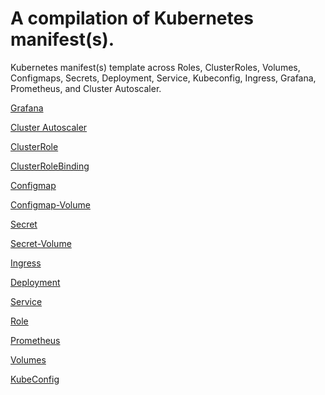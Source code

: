 # A compilation of Kubernetes manifest(s). 

Kubernetes manifest(s) template across Roles, ClusterRoles, Volumes, Configmaps, Secrets, Deployment, Service, Kubeconfig, Ingress, Grafana, Prometheus, and Cluster Autoscaler.

[Grafana](grafana/grafana.yaml)

[Cluster Autoscaler](k8s-autoscaler/k8s-autoscaler.yaml)

[ClusterRole](k8s-clusterRole-manifest/k8s-clusterRole.yaml)

[ClusterRoleBinding](k8s-clusterRole-manifest/k8s-clusterRoleBinding.yaml)

[Configmap](k8s-configmap-manifest/k8s-configmap.yaml)

[Configmap-Volume](k8s-configmap-volume-manifest/k8s-configmap-volume.yaml)

[Secret]()

[Secret-Volume]()

[Ingress]()

[Deployment]()

[Service]()

[Role]()

[Prometheus]()

[Volumes]()

[KubeConfig]()